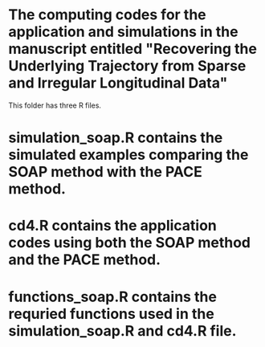 # The computing codes for the application and simulations in the manuscript entitled "Recovering the Underlying Trajectory from Sparse and Irregular Longitudinal Data"

This folder has three R files.

# simulation_soap.R contains the simulated examples comparing the SOAP method with the PACE method.

# cd4.R contains the application codes using both the SOAP method and the PACE method.

# functions_soap.R contains the requried functions used in the simulation_soap.R and cd4.R file. 
